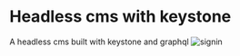 # Headless cms with keystone
 A headless cms built with keystone and graphql
![signin](https://user-images.githubusercontent.com/76589507/116441114-c763af80-a86e-11eb-9c71-68dc8f163629.PNG)
